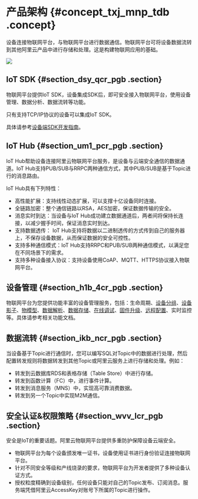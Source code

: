 # 产品架构 {#concept_txj_mnp_tdb .concept}

设备连接物联网平台，与物联网平台进行数据通信。物联网平台可将设备数据流转到其他阿里云产品中进行存储和处理。这是构建物联网应用的基础。

![](http://static-aliyun-doc.oss-cn-hangzhou.aliyuncs.com/assets/img/7451/155417317842095_zh-CN.png)

## IoT SDK {#section_dsy_qcr_pgb .section}

物联网平台提供IoT SDK，设备集成SDK后，即可安全接入物联网平台，使用设备管理、数据分析、数据流转等功能。

只有支持TCP/IP协议的设备可以集成IoT SDK。

具体请参考[设备端SDK开发指南](../../../../../intl.zh-CN/设备端开发指南/下载设备端SDK.md#)。

## IoT Hub {#section_um1_pcr_pgb .section}

IoT Hub帮助设备连接阿里云物联网平台服务，是设备与云端安全通信的数据通道。IoT Hub支持PUB/SUB与RRPC两种通信方式，其中PUB/SUB是基于Topic进行的消息路由。

IoT Hub具有下列特性：

-   高性能扩展：支持线性动态扩展，可以支撑十亿设备同时连接。
-   全链路加密：整个通信链路以RSA，AES加密，保证数据传输的安全。
-   消息实时到达：当设备与IoT Hub成功建立数据通道后，两者间将保持长连接，以减少握手时间，保证消息实时到达。
-   支持数据透传： IoT Hub支持将数据以二进制透传的方式传到自己的服务器上，不保存设备数据，从而保证数据的安全可控性。
-   支持多种通信模式：IoT Hub支持RRPC和PUB/SUB两种通信模式，以满足您在不同场景下的需求。
-   支持多种设备接入协议：支持设备使用CoAP、MQTT、HTTPS协议接入物联网平台。

## 设备管理 {#section_h1b_4cr_pgb .section}

物联网平台为您提供功能丰富的设备管理服务，包括：生命周期、[设备分组](../../../../../intl.zh-CN/用户指南/产品与设备/设备分组.md#)、[设备影子](../../../../../intl.zh-CN/用户指南/设备影子/设备影子介绍.md#)、[物模型](../../../../../intl.zh-CN/用户指南/产品与设备/物模型/概述.md#)、[数据解析](../../../../../intl.zh-CN/用户指南/产品与设备/数据解析.md#)、[数据存储](../../../../../intl.zh-CN/用户指南/产品与设备/文件管理.md#)、[在线调试](../../../../../intl.zh-CN/用户指南/监控运维/在线调试/虚拟设备调试.md#)、[固件升级](../../../../../intl.zh-CN/用户指南/监控运维/固件升级.md#)、[远程配置](../../../../../intl.zh-CN/用户指南/监控运维/远程配置.md#)、实时监控等。具体请参考相关功能文档。

## 数据流转 {#section_ikb_ncr_pgb .section}

当设备基于Topic进行通信时，您可以编写SQL对Topic中的数据进行处理，然后配置转发规则将数据转发到其他Topic或阿里云服务上进行存储和处理。例如：

-   转发到云数据库RDS和表格存储（Table Store）中进行存储。
-   转发到函数计算（FC）中，进行事件计算。
-   转发到消息服务（MNS）中，实现高可靠消费数据。
-   转发到另一个Topic中实现M2M通信。

## 安全认证&权限策略 {#section_wvv_lcr_pgb .section}

安全是IoT的重要话题。阿里云物联网平台提供多重防护保障设备云端安全。

-   物联网平台为每个设备颁发唯一证书，设备使用证书进行身份验证连接物联网平台。
-   针对不同安全等级和产线烧录的要求，物联网平台为开发者提供了多种设备认证方式。
-   授权粒度精确到设备级别，任何设备只能对自己的Topic发布、订阅消息。服务端凭借阿里云AccessKey对账号下所属的Topic进行操作。

